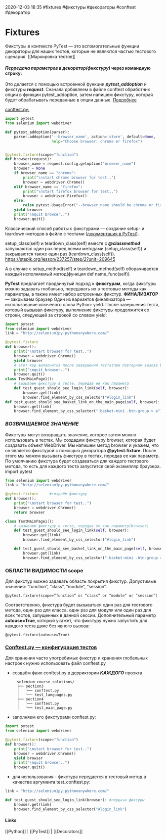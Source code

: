 2020-12-03 18:35
#fixtures #фикстуры #декораторы #conftest #декоратор
# Fixtures
Фикстуры в контексте PyTest — это вспомогательные функции декораторы для наших тестов, которые не являются частью тестового сценария.
[[Маркировка тестов]]
#### ***Перредача параметров в декоратор(фикстуру)*** через командную строку:
Это делается с помощью встроенной функции ***pytest_addoption*** и фикстуры ***request***. Сначала добавляем в файле conftest обработчик опции в функции pytest_addoption, затем напишем фикстуру, которая будет обрабатывать переданные в опции данные. [Подробнее](https://docs.pytest.org/en/latest/example/simple.html?highlight=addoption)

[conftest.py:](https://stepik.org/lesson/237240/step/6?unit=209628)
```py
import pytest
from selenium import webdriver

def pytest_addoption(parser):
	parser.addoption('--browser_name', action='store', default=None,
					 help="Choose browser: chrome or firefox")


@pytest.fixture(scope="function")
def browser(request):
	browser_name = request.config.getoption("browser_name")
	browser = None
	if browser_name == "chrome":
		print("\nstart chrome browser for test..")
		browser = webdriver.Chrome()
	elif browser_name == "firefox":
		print("\nstart firefox browser for test..")
		browser = webdriver.Firefox()
	else:
		raise pytest.UsageError("--browser_name should be chrome or firefox")
	yield browser
	print("\nquit browser..")
	browser.quit()

```

Классический способ работы с фикстурами — создание setup- и teardown-методов в файле с тестами ([документация в PyTest](https://docs.pytest.org/en/latest/xunit_setup.html#module-level-setup-teardown)).

setup_class(self) и teardown_class(self) вместе с ***@classmethod*** запускаются один раз перед всеми методами (setup_class(self)) и закрываются также один раз (teardown_class(self)). https://stepik.org/lesson/237257/step/2?unit=209645

А в случае с setup_method(self) и teardown_method(self) оборачивается каждый исполняемый метод(функция def name_func(self))

**PyTest** предлагает продвинутый подход к **фикстурам**, когда фикстуры можно задавать глобально, передавать их в тестовые методы как параметры, а также имеет набор встроенных фикстур. 
**ФИНАЛИЗАТОР** — закрываем браузер
Один из вариантов финализатора — использование ключевого слова Python: yield. После завершения теста, который вызывал фикстуру, выполнение фикстуры продолжится со строки, следующей за строкой со словом yield:
```py
import pytest
from selenium import webdriver
link = "http://selenium1py.pythonanywhere.com/"

@pytest.fixture
def browser():
	print("\nstart browser for test..")
	browser = webdriver.Chrome()
	yield browser
	# этот код выполнится после завершения теста(при повторном вызове browser)
	print("\nquit browser..")
	browser.quit()
class TestMainPage1():
	# вызываем фикстуру в тесте, передав ее как параметр
	def test_guest_should_see_login_link(self, browser):
		browser.get(link)
		browser.find_element_by_css_selector("#login_link")
def test_guest_should_see_basket_link_on_the_main_page(self, browser):
	browser.get(link)
	browser.find_element_by_css_selector(".basket-mini .btn-group > a")
```
### ***ВОЗВРАЩАЕМОЕ ЗНАЧЕНИЕ***
Фикстуры могут возвращать значение, которое затем можно использовать в тестах.  Мы создадим фикстуру browser, которая будет создавать объект WebDriver. Мы напишем метод browser и укажем, что он является фикстурой с помощью декоратора ****@pytest.fixture****. После этого мы можем вызывать фикстуру в тестах, передав ее как параметр. По умолчанию фикстура будет создаваться для каждого тестового метода, то есть для каждого теста запустится свой экземпляр браузера.
import pytest
```py
from selenium import webdriver
link = "http://selenium1py.pythonanywhere.com/"

@pytest.fixture		#создаём фикстуру
def browser():
	print("\nstart browser for test..")
	browser = webdriver.Chrome()
	return browser

class TestMainPage1():
	# вызываем фикстуру в тесте, передав ее как параметр(browser)
	def test_guest_should_see_login_link(self, browser): 
		browser.get(link)
		browser.find_element_by_css_selector("#login_link")

	def test_guest_should_see_basket_link_on_the_main_page(self, browser):
		browser.get(link)
		browser.find_element_by_css_selector(".basket-mini .btn-group > a")
```
### **ОБЛАСТИ ВИДИМОСТИ scope**
Для фикстур можно задавать область покрытия фикстур. Допустимые значения: “function”, “class”, “module”, “session”.
	
	@pytest.fixture(scope=“function” or “class” or “module” or “session”)
Соответственно, фикстура будет вызываться один раз для тестового метода, один раз для класса, один раз для модуля или один раз для всех тестов, запущенных в данной сессии. 
Дополнительный параметр **autouse=True**, который укажет, что фикстуру нужно запустить для каждого теста даже без явного вызова: 

	@pytest.fixture(autouse=True)
### [Conftest.py — конфигурация тестов](https://docs.pytest.org/en/latest/fixture.html?highlight=conftest#override-a-fixture-on-a-folder-conftest-level)
Для хранения часто употребимых фикстур и хранения глобальных настроек нужно использовать файл conftest.py
* создаём фаил conftest.py в дерриктории ***КАЖДОГО*** проэкта
	
		selenium_course_solutions/
		├── section3
		│   └── conftest.py
		│   └── test_languages.py
		├── section4 
		│   └── conftest.py
		│   └── test_main_page.py
* заполняем его фикстурами
conftest.py:  
```py
import pytest
from selenium import webdriver

@pytest.fixture(scope="function")
def browser():
	print("\nstart browser for test..")
	browser = webdriver.Chrome()
	yield browser
	print("\nquit browser..")
	browser.quit()
```
* для использования - фикстура передается в тестовый метод в качестве аргумента
test_conftest.py:
```py
link = "http://selenium1py.pythonanywhere.com/"

def test_guest_should_see_login_link(browser): #пердача фиксуры 
	browser.get(link)
	browser.find_element_by_css_selector("#login_link")
```
#### Links
[[Python]] | [[PyTest]] | [[Decorators]]

